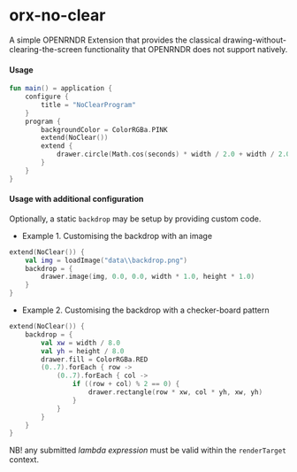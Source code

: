 # orx-no-clear

A simple OPENRNDR Extension that provides the classical drawing-without-clearing-the-screen functionality that
OPENRNDR does not support natively.

#### Usage

```kotlin
fun main() = application {
    configure {
        title = "NoClearProgram"
    }
    program {
        backgroundColor = ColorRGBa.PINK
        extend(NoClear())
        extend {
            drawer.circle(Math.cos(seconds) * width / 2.0 + width / 2.0, Math.sin(seconds * 0.24) * height / 2.0 + height / 2.0, 20.0)
        }
    }
}
```

#### Usage with additional configuration
Optionally, a static `backdrop` may be setup by providing custom code.

- Example 1. Customising the backdrop with an image
```kotlin
extend(NoClear()) {
    val img = loadImage("data\\backdrop.png")
    backdrop = {
        drawer.image(img, 0.0, 0.0, width * 1.0, height * 1.0)
    }
}
```

- Example 2. Customising the backdrop with a checker-board pattern
```kotlin
extend(NoClear()) {
    backdrop = {
        val xw = width / 8.0
        val yh = height / 8.0
        drawer.fill = ColorRGBa.RED
        (0..7).forEach { row ->
            (0..7).forEach { col ->
                if ((row + col) % 2 == 0) {
                    drawer.rectangle(row * xw, col * yh, xw, yh)
                }
            }
        }
    }
}
```

NB! any submitted _lambda expression_ must be valid within the `renderTarget` context.